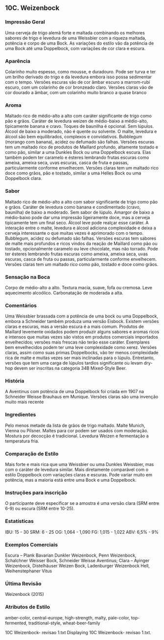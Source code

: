 ## 10C. Weizenbock

### Impressão Geral

Uma cerveja de trigo alemã forte e maltada combinando os melhores sabores de trigo e levedura de uma Weissbier com a riqueza maltada, potência e corpo de uma Bock. As variações do estilo vão da potência de uma Bock até uma Doppelbock, com variações de cor clara e escura.

### Aparência

Colarinho muito espesso, como mousse, e duradouro. Pode ser turva e ter um brilho derivado do trigo e da levedura embora isso possa sedimentar com o tempo. Versões escuras vão de cor âmbar escuro a marrom-rubi escuro, com um colarinho de cor bronzeado claro. Versões claras vão de cor dourado a âmbar, com um colarinho muito branco a quase branco

### Aroma

Maltado rico de médio-alto a alto com caráter significante de trigo como pão e grãos. Caráter de levedura weizen de médio-baixo a médio-alto, tipicamente banana e cravo. Toques de baunilha é opcional. Sem lúpulos. Álcool de baixo a moderado, não é quente ou solvente. O malte, levedura e álcool são bem equilibrados, complexos e convidativos. Bubblegum (morango com banana), acidez ou defumado são falhas. Versões escuras tem um maltado rico de produtos de Maillard profundo, altamente tostado e como pão, similar a uma Dunkles Bock ou uma Doppelbock escura. Elas também podem ter caramelo e ésteres lembrando frutas escuras como ameixa, ameixa seca, uvas escuras, casca de fruta e passas, particularmente conforme envelhecem. Versões claras tem um maltado rico doce como grãos, pão e tostado, similar a uma Helles Bock ou uma Doppelbock clara.

### Sabor

Maltado rico de médio-alto a alto com sabor significante de trigo como pão e grãos. Caráter de levedura como banana e condimentado (cravo, baunilha) de baixo a moderado. Sem sabor de lúpulo. Amargor de baixo a médio-baixo pode dar uma impressão ligeiramente doce, mas a cerveja tipicamente tem um final seco. Álcool leve pode realçar esse caráter. A interação entre o malte, levedura e álcool adiciona complexidade e deixa a cerveja interessante o que muitas vezes é aprimorado com o tempo. Bubblegum, acidez ou defumado são falhas. Versões escuras tem sabores de malte mais profundos e ricos vindos da reação de Maillard como pão ou tostado, opcionalmente caramelo ou leve chocolate, mas não torrado. Pode ter ésteres lembrando frutas escuras como ameixa, ameixa seca, uvas escuras, casca de fruta ou passas, particularmente conforme envelhecem. Versões claras tem um maltado rico como pão, tostado e doce como grãos.

### Sensação na Boca

Corpo de médio-alto a alto. Textura macia, suave, fofa ou cremosa. Leve aquecimento alcoólico. Carbonatação de moderada a alta.

### Comentários

Uma Weissbier brassada com a potência de uma bock ou uma Doppelbock, embora a Schneider também produza uma versão Eisbock. Existem versões claras e escuras, mas a versão escura é a mais comum. Produtos de Maillard levemente oxidados podem produzir alguns sabores e aromas ricos e intensos que muitas vezes são vistos em produtos comerciais importados envelhecidos; versões mais frescas não terão esse caráter. Exemplares bem envelhecidos podem ter uma leve complexidade como xerez. Versões claras, assim como suas primas Doppelbocks, vão ter menos complexidade rica de malte e muitas vezes ser mais inclinadas para o lúpulo. Entretanto, versões que tem uma carga de lúpulos tardios significante ou levam dry-hop devem ser inscritas na categoria 34B Mixed-Style Beer.

### História

A Aventinus com potência de uma Doppelbock foi criada em 1907 na Schneider Weisse Brauhaus em Munique. Versões claras são uma invenção muito mais recente

### Ingredientes

Pelo menos metade da lista de grãos de trigo maltado. Malte Munich, Vienna ou Pilsner. Maltes para cor podem ser usados com moderação. Mostura por decocção é tradicional. Levedura Weizen e fermentação a temperatura fria.

### Comparação de Estilo

Mais forte e mais rica que uma Weissbier ou uma Dunkles Weissbier, mas com o caráter de levedura similar. Mais diretamente comparável com o estilo Doppelbock com variações claras e escuras. Pode variar muito em potência, mas a maioria está entre uma Bock e uma Doppelbock.

### Instruções para inscrição

O participante deve especificar se a amostra é uma versão clara (SRM entre 6-9) ou escura (SRM entre 10-25).

### Estatísticas

IBU: 15 - 30
SRM: 6 - 25
OG: 1,064 - 1,090
FG: 1,015 - 1,022
ABV: 6,5% - 9%

### Exemplos Comerciais

Escura – Plank Bavarian Dunkler Weizenbock, Penn Weizenbock, Schalchner Weisser Bock, Schneider Weisse Aventinus; Clara – Ayinger Weizenbock, Distelhäuser Weizen Bock, Ladenburger Weizenbock Hell, Weihenstephaner Vitus

### Última Revisão

Weizenbock (2015)

### Atributos de Estilo

amber-color, central-europe, high-strength, malty, pale-color, top-fermented, traditional-style, wheat-beer-family

10C Weizenbock- revisao 1.txt
Displaying 10C Weizenbock- revisao 1.txt.
